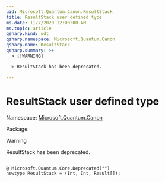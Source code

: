 ```yaml
---
uid: Microsoft.Quantum.Canon.ResultStack
title: ResultStack user defined type
ms.date: 11/7/2020 12:00:00 AM
ms.topic: article
qsharp.kind: udt
qsharp.namespace: Microsoft.Quantum.Canon
qsharp.name: ResultStack
qsharp.summary: >+
  > [!WARNING]

  > ResultStack has been deprecated.

---
```


# ResultStack user defined type

Namespace: [Microsoft.Quantum.Canon](xref:Microsoft.Quantum.Canon)

Package: [](https://nuget.org/packages/)


> [!WARNING]
> ResultStack has been deprecated.



```qsharp

@ Microsoft.Quantum.Core.Deprecated("")
newtype ResultStack = (Int, Int, Result[]);
```


